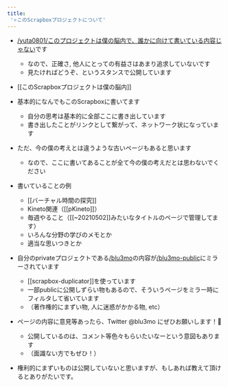 ```yaml
---
title:
 '⭐️このScrapboxプロジェクトについて'
---
```


- [/yuta0801/このプロジェクトは僕の脳内で、誰かに向けて書いている内容じゃない](https://scrapbox.io/yuta0801/このプロジェクトは僕の脳内で、誰かに向けて書いている内容じゃない)です
    - なので、正確さ, 他人にとっての有益さはあまり追求していないです
    - 見たければどうぞ、というスタンスで公開しています

- [[このScrapboxプロジェクトは僕の脳内]]
- 基本的になんでもこのScrapboxに書いてます
    - 自分の思考は基本的に全部ここに書き出しています
    - 書き出したことがリンクとして繋がって、ネットワーク状になっています
- ただ、今の僕の考えとは違うような古いページもあると思います
    - なので、ここに書いてあることが全て今の僕の考えだとは思わないでください

- 書いていることの例
    - [[バーチャル時間の探究]]
    - Kineto関連（[[pKineto]]）
    - 毎週やること（[[~20210502]]みたいなタイトルのページで管理してます）
    - いろんな分野の学びのメモとか
    - 適当な思いつきとか

- 自分のprivateプロジェクトである[/blu3mo](https://scrapbox.io/blu3mo)の内容が[/blu3mo-public](https://scrapbox.io/blu3mo-public)にミラーされています
    - [[scrapbox-duplicator]]を使っています
    - 一部publicに公開しずらい物もあるので、そういうページをミラー時にフィルタして省いています
    - （著作権的にまずい物, 人に迷惑がかかる物, etc）

- ページの内容に意見等あったら、Twitter @blu3mo にぜひお願いします！🙌
    - 公開しているのは、コメント等色々もらいたいなーという意図もあります
    - （面識ない方でもぜひ！）
- 権利的にまずいものは公開していないと思いますが、もしあれば教えて頂けるとありがたいです。
